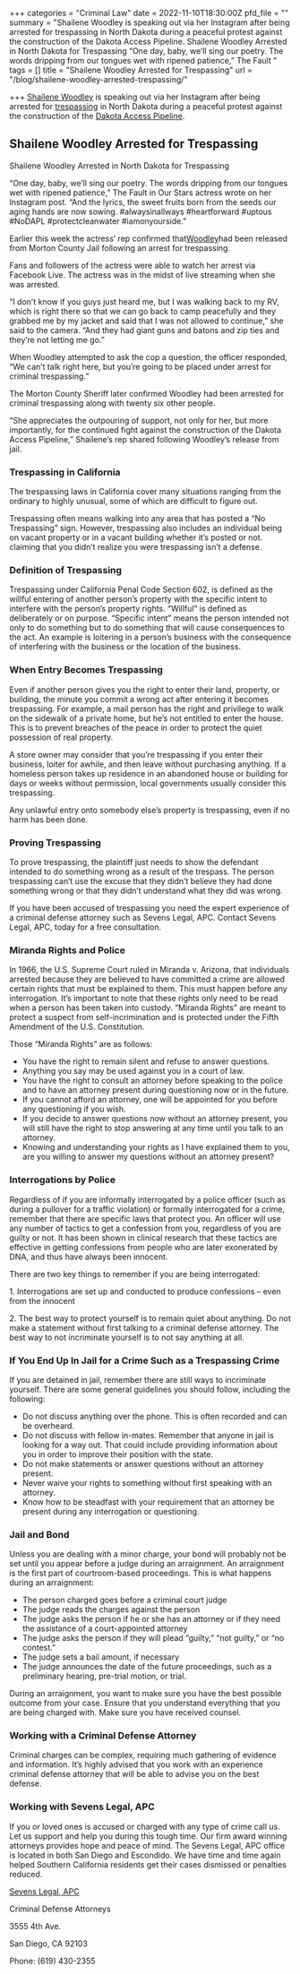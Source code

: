 +++
categories = "Criminal Law"
date = 2022-11-10T18:30:00Z
pfd_file = ""
summary = "Shailene Woodley is speaking out via her Instagram after being arrested for trespassing in North Dakota during a peaceful protest against the construction of the Dakota Access Pipeline. Shailene Woodley Arrested in North Dakota for Trespassing “One day, baby, we’ll sing our poetry. The words dripping from our tongues wet with ripened patience,” The Fault "
tags = []
title = "Shailene Woodley Arrested for Trespassing"
url = "/blog/shailene-woodley-arrested-trespassing/"

+++
[Shailene Woodley](https://www.sevenslegal.com/) is speaking out via her Instagram after being arrested for [trespassing](https://www.sevenslegal.com/) in North Dakota during a peaceful protest against the construction of the [Dakota Access Pipeline](https://www.sevenslegal.com/).

## Shailene Woodley Arrested for Trespassing

Shailene Woodley Arrested in North Dakota for Trespassing

“One day, baby, we’ll sing our poetry. The words dripping from our tongues wet with ripened patience,” The Fault in Our Stars actress wrote on her Instagram post. “And the lyrics, the sweet fruits born from the seeds our aging hands are now sowing. #alwaysinallways #heartforward #uptous #NoDAPL #protectcleanwater #iamonyourside.”

Earlier this week the actress’ rep confirmed that[Woodley](https://www.sevenslegal.com/)had been released from Morton County Jail following an arrest for trespassing.

Fans and followers of the actress were able to watch her arrest via Facebook Live. The actress was in the midst of live streaming when she was arrested.

“I don’t know if you guys just heard me, but I was walking back to my RV, which is right there so that we can go back to camp peacefully and they grabbed me by my jacket and said that I was not allowed to continue,” she said to the camera. “And they had giant guns and batons and zip ties and they’re not letting me go.”

When Woodley attempted to ask the cop a question, the officer responded, “We can’t talk right here, but you’re going to be placed under arrest for criminal trespassing.”

The Morton County Sheriff later confirmed Woodley had been arrested for criminal trespassing along with twenty six other people.

“She appreciates the outpouring of support, not only for her, but more importantly, for the continued fight against the construction of the Dakota Access Pipeline,” Shailene’s rep shared following Woodley’s release from jail.

### Trespassing in California

The trespassing laws in California cover many situations ranging from the ordinary to highly unusual, some of which are difficult to figure out.

Trespassing often means walking into any area that has posted a “No Trespassing” sign. However, trespassing also includes an individual being on vacant property or in a vacant building whether it’s posted or not. claiming that you didn’t realize you were trespassing isn’t a defense.

### Definition of Trespassing

Trespassing under California Penal Code Section 602, is defined as the willful entering of another person’s property with the specific intent to interfere with the person’s property rights. “Willful” is defined as deliberately or on purpose. “Specific intent” means the person intended not only to do something but to do something that will cause consequences to the act. An example is loitering in a person’s business with the consequence of interfering with the business or the location of the business.

### When Entry Becomes Trespassing

Even if another person gives you the right to enter their land, property, or building, the minute you commit a wrong act after entering it becomes trespassing. For example, a mail person has the right and privilege to walk on the sidewalk of a private home, but he’s not entitled to enter the house. This is to prevent breaches of the peace in order to protect the quiet possession of real property.

A store owner may consider that you’re trespassing if you enter their business, loiter for awhile, and then leave without purchasing anything. If a homeless person takes up residence in an abandoned house or building for days or weeks without permission, local governments usually consider this trespassing.

Any unlawful entry onto somebody else’s property is trespassing, even if no harm has been done.

### Proving Trespassing

To prove trespassing, the plaintiff just needs to show the defendant intended to do something wrong as a result of the trespass. The person trespassing can’t use the excuse that they didn’t believe they had done something wrong or that they didn’t understand what they did was wrong.

If you have been accused of trespassing you need the expert experience of a criminal defense attorney such as Sevens Legal, APC. Contact Sevens Legal, APC, today for a free consultation.

### Miranda Rights and Police

In 1966, the U.S. Supreme Court ruled in Miranda v. Arizona, that individuals arrested because they are believed to have committed a crime are allowed certain rights that must be explained to them. This must happen before any interrogation. It’s important to note that these rights only need to be read when a person has been taken into custody. “Miranda Rights” are meant to protect a suspect from self-incrimination and is protected under the Fifth Amendment of the U.S. Constitution.

Those “Miranda Rights” are as follows:

* You have the right to remain silent and refuse to answer questions.
* Anything you say may be used against you in a court of law.
* You have the right to consult an attorney before speaking to the police and to have an attorney present during questioning now or in the future.
* If you cannot afford an attorney, one will be appointed for you before any questioning if you wish.
* If you decide to answer questions now without an attorney present, you will still have the right to stop answering at any time until you talk to an attorney.
* Knowing and understanding your rights as I have explained them to you, are you willing to answer my questions without an attorney present?

### Interrogations by Police

Regardless of if you are informally interrogated by a police officer (such as during a pullover for a traffic violation) or formally interrogated for a crime, remember that there are specific laws that protect you. An officer will use any number of tactics to get a confession from you, regardless of you are guilty or not. It has been shown in clinical research that these tactics are effective in getting confessions from people who are later exonerated by DNA, and thus have always been innocent.

There are two key things to remember if you are being interrogated:

1\. Interrogations are set up and conducted to produce confessions – even from the innocent

2\. The best way to protect yourself is to remain quiet about anything. Do not make a statement without first talking to a criminal defense attorney. The best way to not incriminate yourself is to not say anything at all.

### If You End Up In Jail for a Crime Such as a Trespassing Crime

If you are detained in jail, remember there are still ways to incriminate yourself. There are some general guidelines you should follow, including the following:

* Do not discuss anything over the phone. This is often recorded and can be overheard.
* Do not discuss with fellow in-mates. Remember that anyone in jail is looking for a way out. That could include providing information about you in order to improve their position with the state.
* Do not make statements or answer questions without an attorney present.
* Never waive your rights to something without first speaking with an attorney.
* Know how to be steadfast with your requirement that an attorney be present during any interrogation or questioning.

### Jail and Bond

Unless you are dealing with a minor charge, your bond will probably not be set until you appear before a judge during an arraignment. An arraignment is the first part of courtroom-based proceedings. This is what happens during an arraignment:

* The person charged goes before a criminal court judge
* The judge reads the charges against the person
* The judge asks the person if he or she has an attorney or if they need the assistance of a court-appointed attorney
* The judge asks the person if they will plead “guilty,” “not guilty,” or “no contest.”
* The judge sets a bail amount, if necessary
* The judge announces the date of the future proceedings, such as a preliminary hearing, pre-trial motion, or trial.

During an arraignment, you want to make sure you have the best possible outcome from your case. Ensure that you understand everything that you are being charged with. Make sure you have received counsel.

### Working with a Criminal Defense Attorney

Criminal charges can be complex, requiring much gathering of evidence and information. It’s highly advised that you work with an experience criminal defense attorney that will be able to advise you on the best defense.

### Working with Sevens Legal, APC

If you or loved ones is accused or charged with any type of crime call us. Let us support and help you during this tough time. Our firm award winning attorneys provides hope and peace of mind. The Sevens Legal, APC office is located in both San Diego and Escondido. We have time and time again helped Southern California residents get their cases dismissed or penalties reduced.

[Sevens Legal, APC](https://www.sevenslegal.com/ "Sevens Legal, APC")

Criminal Defense Attorneys

3555 4th Ave.

San Diego, CA 92103

Phone: (619) 430-2355
